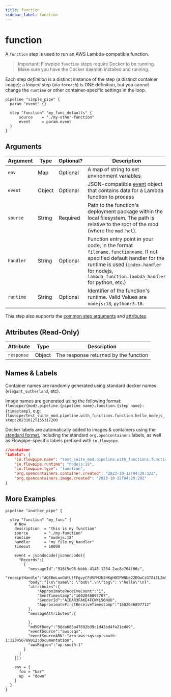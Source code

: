 ```yaml
---
title: function
sidebar_label: function
---
```


# function

A `function` step is used to run an AWS Lambda-compatible function.

> Important!  Flowpipe `function` steps require Docker to be running.  Make sure you have the Docker daemon installed and running.


Each step *definition* is a distinct instance of the step (a distinct container image); a looped step (via `foreach`) is ONE definition, but you cannot change the `runtime` or other container-specific settings in the loop. 

```hcl
pipeline "simple_pipe" {
  param "event" {}

  step "function" "my_func_defaults" {
      source    = "./my-other-function"  
      event     = param.event
  }
}
```

## Arguments

| Argument        | Type      | Optional?   | Description
|-----------------|-----------|-------------|-----------------
| `env`           | Map	      | Optional	  | A map of string to set environment variables
| `event`         | Object	  | Optional	  | JSON-compatible [event](https://docs.aws.amazon.com/lambda/latest/dg/gettingstarted-concepts.html#gettingstarted-concepts-event) object that contains data for a Lambda function to process
| `source`        | String	  | Required	  | Path to the function's deployment package within the local filesystem. The path is relative to the root of the mod (where the `mod.hcl`).
| `handler`       | String	  | Optional	  | Function entry point in your code, in the format `filename.functionname`.  If not specified default handler for the runtime is used (`index.handler` for nodejs, `lambda_function.lambda_handler` for python, etc.)
| `runtime`       | String	  | Optional	  | Identifier of the function's runtime. Valid Values are `nodejs:18`, `python:3.10`.

This step also supports the [common step arguments](/docs/flowpipe-hcl/step/index#common-step-arguments) and [attributes](/docs/flowpipe-hcl/step/index#common-step-attributes-read-only).

<!--
| `memory`        | Number	  | Optional	  | Amount of memory in MB your Lambda Function can use at runtime. Defaults to 128.
| `max_parallel`  | Number	  | Optional	  | Maximum number of concurrent executions for this function. A value of -1 removes any concurrency limitations. Defaults to `-1`.

-->

## Attributes (Read-Only)

| Attribute       | Type    |  Description
|-----------------|---------|-----------------
| `response`      | Object  | The response returned by the function

<!--
| `exit_code`     | Number  | The exit code from running the container
-->




## Names & Labels

Container names are randomly generated using standard docker names (`elegant_sutherland`, etc).

Image names are generated using the following format: `flowpipe/{mod}.pipeline.{pipeline name}.function.{step name}:{timestamp}`, e.g: `flowpipe/test_suite_mod.pipeline.with_functions.function.hello_nodejs_step:20231012T155317200`

Docker labels are automatically added to images & containers using the [standard format](https://docs.docker.com/config/labels-custom-metadata/), including the standard `org.opencontainers` labels, as well as Flowpipe-specific labels prefixed with `io.flowpipe`.

```json
//container
"Labels": {
    "io.flowpipe.name": "test_suite_mod.pipeline.with_functions.function.hello_nodejs_step",
    "io.flowpipe.runtime": "nodejs:18",
    "io.flowpipe.type": "function",
    "org.opencontainers.container.created": "2023-10-12T04:29:32Z",
    "org.opencontainers.image.created": "2023-10-12T04:29:29Z"
}
```


## More Examples


```hcl
pipeline "another_pipe" {

  step "function" "my_func" {
    # Now
    description  = "this is my function" 
    source       = "./my-function"  
    runtime      = "nodejs:18" 
    handler      = "my_file.my_handler"
    timeout      = 10000 

    event = jsondecode(jsonencode({
      "Records":[
        {
          "messageId":"916f5e95-bbbb-4148-1234-2ac8e764f06c",
          "receiptHandle":"AQEBmLuoGWtLtFFgvyCFdSPMJh2HKgHOIPWNUq22EOwCzGT8iILZm97CE6j4J6oR71ZpDr3sgxQcJyVZ+dmmvGl+fFftT9GCJqZYrjMGsR2Q6WsMd8ciI8bTtDXyvsk8ektd7UGfh4gxIZoFp7WUKVRcMEeBkubKd8T4/Io81D0l/AK7MxcEfCj40vWEsex1kkGmMRlBtdSeGyy7fJgUq2543AYWciiWtbSit8S0Y38xZPmsIFhoxP0egQRoJcW4aUgMi469Gj5+khizetybtgC8vux5NCg/IejxcCueXkQ7LKVF8kfRdqRSUYB6DsOrfakeZpK4wpXIarByNz0R2p7J88meYpj2IVULv/emXsSYaKG4rXnpbH4J9ijbLWckYLAd7wPDzCYri1ZSTgAz0kchsEw==",
          "body":"{\n\"name\": \"bob\",\n\"tag\": \"hello\"\n}",
          "attributes":{
              "ApproximateReceiveCount":"1",
              "SentTimestamp":"1602046897707",
              "SenderId":"AIDAR3FAKE4FCWXL56NUU",
              "ApproximateFirstReceiveTimestamp":"1602046897712"
          },
          "messageAttributes":{
              
          },
          "md5OfBody":"98da683a47692b39c1d43bd4fa21ed89",
          "eventSource":"aws:sqs",
          "eventSourceARN":"arn:aws:sqs:ap-south-1:123456789012:documentation",
          "awsRegion":"ap-south-1"
        }
      ]
    }))

    env = {
      foo = "bar"
      up  = "down"
    }
  }
}

```